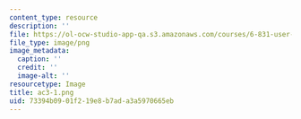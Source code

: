 ```yaml
---
content_type: resource
description: ''
file: https://ol-ocw-studio-app-qa.s3.amazonaws.com/courses/6-831-user-interface-design-and-implementation-spring-2011/73394b0901f219e8b7ada3a5970665eb_ac3-1.png
file_type: image/png
image_metadata:
  caption: ''
  credit: ''
  image-alt: ''
resourcetype: Image
title: ac3-1.png
uid: 73394b09-01f2-19e8-b7ad-a3a5970665eb
---
```

